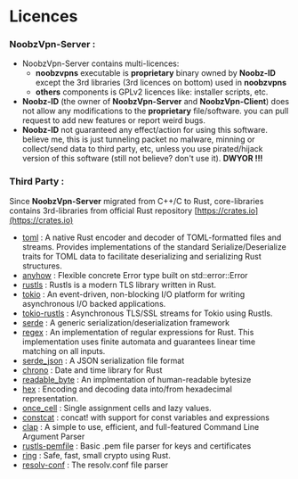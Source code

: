 # Licences

### NoobzVpn-Server :
* NoobzVpn-Server contains multi-licences:
	* **noobzvpns** executable is **proprietary** binary owned by **Noobz-ID** except the 3rd libraries (3rd licences on bottom) used in **noobzvpns** 
	* **others** components is GPLv2 licences like: installer scripts, etc.
* **Noobz-ID** (the owner of **NoobzVpn-Server** and **NoobzVpn-Client**) does not  allow  any modifications to the **proprietary** file/software. you can pull request to add new features or report weird bugs.
* **Noobz-ID** not guaranteed any effect/action for using this software. believe me, this is just tunneling packet no malware, minning or collect/send data to third party, etc, unless you use pirated/hijack version of this software (still not believe? don't use it). **DWYOR !!!**

### Third Party :
Since **NoobzVpn-Server** migrated from C++/C to Rust, core-libraries contains 3rd-libraries from official Rust repository [https://crates.io](https://crates.io)


- [toml](https://crates.io/crates/toml) : A native Rust encoder and decoder of TOML-formatted files and streams. Provides implementations of the standard Serialize/Deserialize traits for TOML data to facilitate deserializing and serializing Rust structures.
- [anyhow](https://crates.io/crates/anyhow) : Flexible concrete Error type built on std::error::Error
- [rustls](https://crates.io/crates/rustls) : Rustls is a modern TLS library written in Rust.
- [tokio](https://crates.io/crates/tokio) : An event-driven, non-blocking I/O platform for writing asynchronous I/O backed applications.
- [tokio-rustls](https://crates.io/crates/tokio-rustls) : Asynchronous TLS/SSL streams for Tokio using Rustls.
- [serde](https://crates.io/crates/serde) : A generic serialization/deserialization framework
- [regex](https://crates.io/crates/regex) : An implementation of regular expressions for Rust. This implementation uses finite automata and guarantees linear time matching on all inputs.
- [serde_json](https://crates.io/crates/serde_json) : A JSON serialization file format
- [chrono](https://crates.io/crates/chrono) : Date and time library for Rust
- [readable_byte](https://crates.io/crates/readable_byte) : An implmentation of human-readable bytesize
- [hex](https://crates.io/crates/hex) : Encoding and decoding data into/from hexadecimal representation.
- [once_cell](https://crates.io/crates/once_cell) : Single assignment cells and lazy values.
- [constcat](https://crates.io/crates/constcat) : concat! with support for const variables and expressions
- [clap](https://crates.io/crates/clap) : A simple to use, efficient, and full-featured Command Line Argument Parser
- [rustls-pemfile](https://crates.io/crates/rustls-pemfile) : Basic .pem file parser for keys and certificates
- [ring](https://crates.io/crates/ring) : Safe, fast, small crypto using Rust.
- [resolv-conf](https://crates.io/crates/resolv-conf) : The resolv.conf file parser




